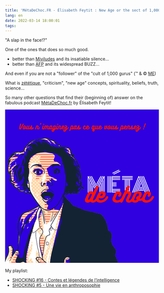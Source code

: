 ```yaml
---
title: 'MétaDeChoc.FR - Élisabeth Feytit : New Age or the sect of 1,000 gurus…'
lang: en
date: 2022-03-14 18:00:01
tags:
---
```


"A slap in the face!?"

One of the ones that does so much good.

- better than [Miviludes](https://en.wikipedia.org/wiki/MIVILUDES) and its insatiable silence…
- better than [AFP](https://en.wikipedia.org/wiki/Agence_France-Presse) and its widespread BUZZ…

And even if you are not a "follower" of the "cult of 1,000 gurus" (™ & © [ME](mailto:gandalf@gk2.net))

What is [zététique](https://en.wikipedia.org/wiki/Zététique), "criticism", "new age" concepts, spirituality, beliefs, truth, science…

So many other questions that find their (beginning of) answer on the fabulous podcast [MétaDeChoc.fr](https://metadechoc.fr/) by Élisabeth Feytit! 

<img src="/uploads/images/visuels/METADECHOC_PIPPA_AVATAR_MAKER.png" width="1000px" heigth="1000px">

My playlist:
- [SHOCKING #16 - Contes et légendes de l’intelligence](https://metadechoc.fr/podcast/contes-et-legendes-de-lintelligence)
- [SHOCKING #5 - Une vie en anthroposophie](https://metadechoc.fr/podcast/une-vie-en-anthroposophie)
